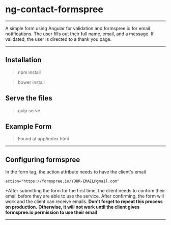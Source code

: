 # ng-contact-formspree
***
A simple form using Angular for validation and formspree.io for email notifications. The user fills out their full name, email, and a message.
If validated, the user is directed to a thank you page.
***
## Installation
> npm install

> bower install

## Serve the files
> gulp serve

## Example Form
> Found at app/index.html

***
## Configuring formspree
In the form tag, the action attribute needs to have the client's email
```
action="https://formspree.io/YOUR-EMAIL@gmail.com"
```
*After submitting the form for the first time, the client needs to confirm their email before they are able to use the service. After confirming, the form will work and the client can receive emails.
**Don't forget to repeat this process on production.**
**Otherwise, it will not work until the client gives formspree.io permission to use their email**
***
